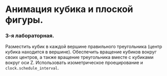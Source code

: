 # Анимация кубика и плоской фигуры.
### 3-я лабораторная.
Разместить кубик в каждой вершине правильного треугольника (центр кубика находится в вершине).
Обеспечить вращение кубиков вокруг своих центров, а также вращение треугольника вместе с кубиками вокруг оси Z. 
Использовать изометрическое проецирование и `clock.schedule_interval`.
